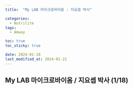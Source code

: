 ```yaml
---
title:  "My LAB 마이크로바이옴 : 지요셉 박사" 

categories:
  - Nutrilite
tags:
  - Amway

toc: true
toc_sticky: true

date: 2024-01-18
last_modified_at: 2024-01-22
---
```



## My LAB 마이크로바이옴 / 지요셉 박사 (1/18)
### 